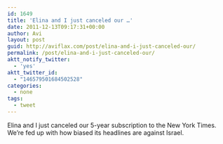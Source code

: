 ```yaml
---
id: 1649
title: 'Elina and I just canceled our …'
date: 2011-12-13T09:17:31+00:00
author: Avi
layout: post
guid: http://aviflax.com/post/elina-and-i-just-canceled-our/
permalink: /post/elina-and-i-just-canceled-our/
aktt_notify_twitter:
  - 'yes'
aktt_twitter_id:
  - "146579501684502528"
categories:
  - none
tags:
  - tweet
---
```

Elina and I just canceled our 5-year subscription to the New York Times. We’re fed up with how biased its headlines are against Israel.
